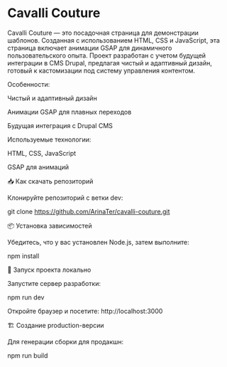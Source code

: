 # Cavalli Couture

Cavalli Couture — это посадочная страница для демонстрации шаблонов. Созданная с использованием HTML, CSS и JavaScript, эта страница включает анимации GSAP для динамичного пользовательского опыта. Проект разработан с учетом будущей интеграции в CMS Drupal, предлагая чистый и адаптивный дизайн, готовый к кастомизации под систему управления контентом.

Особенности:

Чистый и адаптивный дизайн

Анимации GSAP для плавных переходов

Будущая интеграция с Drupal CMS

Используемые технологии:

HTML, CSS, JavaScript

GSAP для анимаций


📥 Как скачать репозиторий

Клонируйте репозиторий с ветки dev:

git clone https://github.com/ArinaTer/cavalli-couture.git


📦 Установка зависимостей

Убедитесь, что у вас установлен Node.js, затем выполните:

npm install

🚀 Запуск проекта локально

Запустите сервер разработки:

npm run dev

Откройте браузер и посетите: http://localhost:3000

🏗️ Создание production-версии

Для генерации сборки для продакшн:

npm run build
